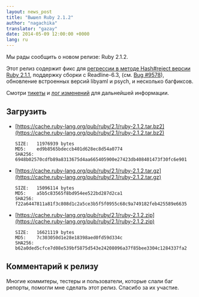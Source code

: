 ```yaml
---
layout: news_post
title: "Вышел Ruby 2.1.2"
author: "nagachika"
translator: "gazay"
date: 2014-05-09 12:00:00 +0000
lang: ru
---
```


Мы рады сообщить о новом релизе: Ruby 2.1.2.

Этот релиз содержит фикс для
[регрессии в методе Hash#reject версии Ruby 2.1.1](https://www.ruby-lang.org/ru/news/2014/03/10/regression-of-hash-reject-in-ruby-2-1-1/),
поддержку сборки с Readline-6.3,
(см. [Bug #9578](https://bugs.ruby-lang.org/issues/9578)),
обновление встроенных версий libyaml и psych, и несколько багфиксов.

Смотри [тикеты](https://bugs.ruby-lang.org/projects/ruby-21/issues?set_filter=1&amp;status_id=5)
и [лог изменений](https://svn.ruby-lang.org/repos/ruby/tags/v2_1_2/ChangeLog)
для дальнейшей информации.

## Загрузить

* [https://cache.ruby-lang.org/pub/ruby/2.1/ruby-2.1.2.tar.bz2](https://cache.ruby-lang.org/pub/ruby/2.1/ruby-2.1.2.tar.bz2)

      SIZE:   11976939 bytes
      MD5:    ed9b8565bdeccb401d628ec8d54a0774
      SHA256: 6948b02570cdfb89a8313675d4aa665405900e27423db408401473f30fc6e901

* [https://cache.ruby-lang.org/pub/ruby/2.1/ruby-2.1.2.tar.gz](https://cache.ruby-lang.org/pub/ruby/2.1/ruby-2.1.2.tar.gz)

      SIZE:   15096114 bytes
      MD5:    a5b5c83565f8bd954ee522bd287d2ca1
      SHA256: f22a6447811a81f3c808d1c2a5ce3b5f5f0955c68c9a749182feb425589e6635

* [https://cache.ruby-lang.org/pub/ruby/2.1/ruby-2.1.2.zip](https://cache.ruby-lang.org/pub/ruby/2.1/ruby-2.1.2.zip)

      SIZE:   16621119 bytes
      MD5:    7c303050d1e28e18398aed0fd59d334c
      SHA256: b62a0ded5cfce7d08e539bf5875d543e24208096a37f85bee3304c1284337fa2

## Комментарий к релизу

Многие коммитеры, тестеры и пользователи, которые слали баг репорты,
помогли мне сделать этот релиз. Спасибо за их участие.
